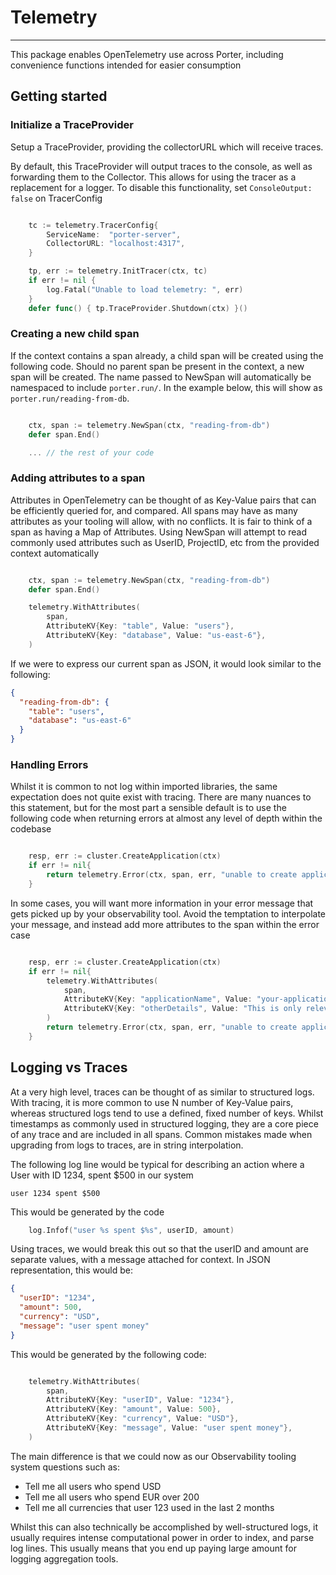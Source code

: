# Telemetry

---

This package enables OpenTelemetry use across Porter, including convenience functions intended for easier consumption

## Getting started

### Initialize a TraceProvider

Setup a TraceProvider, providing the collectorURL which will receive traces.

By default, this TraceProvider will output traces to the console, as well as forwarding them to the Collector.
This allows for using the tracer as a replacement for a logger.
To disable this functionality, set `ConsoleOutput: false` on TracerConfig

```go

	tc := telemetry.TracerConfig{
		ServiceName:  "porter-server",
		CollectorURL: "localhost:4317",
	}

	tp, err := telemetry.InitTracer(ctx, tc)
	if err != nil {
		log.Fatal("Unable to load telemetry: ", err)
	}
	defer func() { tp.TraceProvider.Shutdown(ctx) }()
```

### Creating a new child span

If the context contains a span already, a child span will be created using the following code.
Should no parent span be present in the context, a new span will be created.
The name passed to NewSpan will automatically be namespaced to include `porter.run/`.
In the example below, this will show as `porter.run/reading-from-db`.

```go

    ctx, span := telemetry.NewSpan(ctx, "reading-from-db")
    defer span.End()

    ... // the rest of your code
```

### Adding attributes to a span

Attributes in OpenTelemetry can be thought of as Key-Value pairs that can be efficiently queried for, and compared.
All spans may have as many attributes as your tooling will allow, with no conflicts.
It is fair to think of a span as having a Map of Attributes.
Using NewSpan will attempt to read commonly used attributes such as UserID, ProjectID, etc from the provided context automatically

```go

    ctx, span := telemetry.NewSpan(ctx, "reading-from-db")
    defer span.End()

    telemetry.WithAttributes(
		span,
		AttributeKV{Key: "table", Value: "users"},
		AttributeKV{Key: "database", Value: "us-east-6"},
	)

```

If we were to express our current span as JSON, it would look similar to the following:

```json
{
  "reading-from-db": {
    "table": "users",
    "database": "us-east-6"
  }
}
```

### Handling Errors

Whilst it is common to not log within imported libraries, the same expectation does not quite exist with tracing. There are many nuances to this statement, but for the most part a sensible default is to use the following code when returning errors at almost any level of depth within the codebase

```go

    resp, err := cluster.CreateApplication(ctx)
    if err != nil{
        return telemetry.Error(ctx, span, err, "unable to create application")
    }

```

In some cases, you will want more information in your error message that gets picked up by your observability tool.
Avoid the temptation to interpolate your message, and instead add more attributes to the span within the error case

```go

    resp, err := cluster.CreateApplication(ctx)
    if err != nil{
        telemetry.WithAttributes(
            span,
            AttributeKV{Key: "applicationName", Value: "your-application"},
            AttributeKV{Key: "otherDetails", Value: "This is only relevant when there is an error at this point"},
        )
        return telemetry.Error(ctx, span, err, "unable to create application")
    }

```

## Logging vs Traces

At a very high level, traces can be thought of as similar to structured logs.
With tracing, it is more common to use N number of Key-Value pairs, whereas structured logs tend to use a defined, fixed number of keys.
Whilst timestamps as commonly used in structured logging, they are a core piece of any trace and are included in all spans.
Common mistakes made when upgrading from logs to traces, are in string interpolation.

The following log line would be typical for describing an action where a User with ID 1234, spent $500 in our system

`user 1234 spent $500`

This would be generated by the code

```go
    log.Infof("user %s spent $%s", userID, amount)
```

Using traces, we would break this out so that the userID and amount are separate values, with a message attached for context. In JSON representation, this would be:

```json
{
  "userID": "1234",
  "amount": 500,
  "currency": "USD",
  "message": "user spent money"
}
```

This would be generated by the following code:

```go

    telemetry.WithAttributes(
		span,
		AttributeKV{Key: "userID", Value: "1234"},
		AttributeKV{Key: "amount", Value: 500},
		AttributeKV{Key: "currency", Value: "USD"},
		AttributeKV{Key: "message", Value: "user spent money"},
	)

```

The main difference is that we could now as our Observability tooling system questions such as:

- Tell me all users who spend USD
- Tell me all users who spend EUR over 200
- Tell me all currencies that user 123 used in the last 2 months

Whilst this can also technically be accomplished by well-structured logs, it usually requires intense computational
power in order to index, and parse log lines. This usually means that you end up paying large amount for logging aggregation tools.
